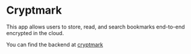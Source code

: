 # Cryptmark

This app allows users to store, read, and search bookmarks end-to-end encrypted in the cloud.

You can find the backend at [cryptmark](github.com/amilch/cryptmark)